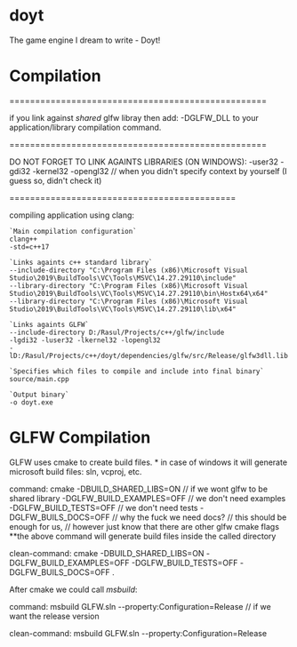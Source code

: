 # doyt
The game engine I dream to write - Doyt!

# Compilation

==================================================

if you link against *shared* glfw libray then add:
	-DGLFW_DLL 
to your application/library compilation command.

==================================================

DO NOT FORGET TO LINK AGAINTS LIBRARIES (ON WINDOWS):
	-user32
	-gdi32
	-kernel32
	-opengl32 // when you didn't specify context by yourself (I guess so, didn't check it)

============================================

compiling application using clang:

	`Main compilation configuration`
	clang++
	-std=c++17

	`Links againts c++ standard library`
	--include-directory "C:\Program Files (x86)\Microsoft Visual Studio\2019\BuildTools\VC\Tools\MSVC\14.27.29110\include"
	--library-directory "C:\Program Files (x86)\Microsoft Visual Studio\2019\BuildTools\VC\Tools\MSVC\14.27.29110\bin\Hostx64\x64"
	--library-directory "C:\Program Files (x86)\Microsoft Visual Studio\2019\BuildTools\VC\Tools\MSVC\14.27.29110\lib\x64"

	`Links againts GLFW`
	--include-directory D:/Rasul/Projects/c++/glfw/include
	-lgdi32 -luser32 -lkernel32 -lopengl32
	-lD:/Rasul/Projects/c++/doyt/dependencies/glfw/src/Release/glfw3dll.lib

	`Specifies which files to compile and include into final binary`
	source/main.cpp 

	`Output binary`
	-o doyt.exe

# GLFW Compilation
GLFW uses cmake to create build files.
	* in case of windows it will generate microsoft build files: sln, vcproj, etc.

command:
	cmake
	-DBUILD_SHARED_LIBS=ON    // if we wont glfw to be shared library
	-DGLFW_BUILD_EXAMPLES=OFF // we don't need examples
	-DGLFW_BUILD_TESTS=OFF    // we don't need tests
	-DGLFW_BUILS_DOCS=OFF     // why the fuck we need docs?
	// this should be enough for us, 
	// however just know that there are other glfw cmake flags
	<glfw-directory>
**the above command will generate build files inside the called directory

clean-command:
	cmake -DBUILD_SHARED_LIBS=ON -DGLFW_BUILD_EXAMPLES=OFF -DGLFW_BUILD_TESTS=OFF -DGLFW_BUILS_DOCS=OFF .


After cmake we could call *msbuild*:

command:
	msbuild 
	GLFW.sln 
	--property:Configuration=Release // if we want the release version

clean-command:
	msbuild GLFW.sln --property:Configuration=Release
